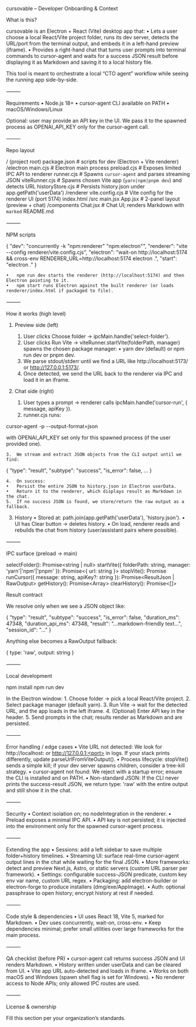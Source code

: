 cursovable – Developer Onboarding & Context

What is this?

cursovable is an Electron + React (Vite) desktop app that:
• Lets a user choose a local React/Vite project folder, runs its dev server, detects the URL/port from the terminal output, and embeds it in a left-hand preview (iframe).
• Provides a right-hand chat that turns user prompts into terminal commands to cursor-agent and waits for a success JSON result before displaying it as Markdown and saving it to a local history file.

This tool is meant to orchestrate a local “CTO agent” workflow while seeing the running app side-by-side.

⸻

Requirements
• Node.js 18+
• cursor-agent CLI available on PATH
• macOS/Windows/Linux

Optional: user may provide an API key in the UI. We pass it to the spawned process as OPENAI_API_KEY only for the cursor-agent call.

⸻

Repo layout

/ (project root)
package.json # scripts for dev (Electron + Vite renderer)
/electron
main.cjs # Electron main process
preload.cjs # Exposes limited IPC API to renderer
runner.cjs # Spawns `cursor-agent` and parses streaming JSON
viteRunner.cjs # Spawns chosen Vite app (`yarn|npm|pnpm dev`) and detects URL
historyStore.cjs # Persists history.json under app.getPath('userData')
/renderer
vite.config.cjs # Vite config for the renderer UI (port 5174)
index.html
/src
main.jsx
App.jsx # 2-panel layout (preview + chat)
/components
Chat.jsx # Chat UI; renders Markdown with `marked`
README.md

⸻

NPM scripts

{
"dev": "concurrently -k \"npm:renderer\" \"npm:electron\"",
"renderer": "vite --config renderer/vite.config.cjs",
"electron": "wait-on http://localhost:5174 && cross-env RENDERER_URL=http://localhost:5174 electron .",
"start": "electron ."
}

    •	npm run dev starts the renderer (http://localhost:5174) and then Electron pointing to it.
    •	npm start runs Electron against the built renderer (or loads renderer/index.html if packaged to file).

⸻

How it works (high level)

1. Preview side (left)

   1. User clicks Choose folder → ipcMain.handle('select-folder').
   2. User clicks Run Vite → viteRunner.startVite(folderPath, manager) spawns the chosen package manager:
      • yarn dev (default) or npm run dev or pnpm dev.
   3. We parse stdout/stderr until we find a URL like http://localhost:5173/ or http://127.0.0.1:5173/.
   4. Once detected, we send the URL back to the renderer via IPC and load it in an iframe.

2. Chat side (right)
   1. User types a prompt → renderer calls ipcMain.handle('cursor-run', { message, apiKey }).
   2. runner.cjs runs:

cursor-agent -p --output-format=json <user message>

with OPENAI_API_KEY set only for this spawned process (if the user provided one).

    3.	We stream and extract JSON objects from the CLI output until we find:

{ "type": "result", "subtype": "success", "is_error": false, ... }

    4.	On success:
    •	Persist the entire JSON to history.json in Electron userData.
    •	Return it to the renderer, which displays result as Markdown in the chat.
    5.	If no success JSON is found, we store/return the raw output as a fallback.

3. History
   • Stored at: path.join(app.getPath('userData'), 'history.json').
   • UI has Clear button → deletes history.
   • On load, renderer reads and rebuilds the chat from history (user/assistant pairs where possible).

⸻

IPC surface (preload → main)

selectFolder(): Promise<string | null>
startVite({ folderPath: string, manager: 'yarn'|'npm'|'pnpm' }): Promise<{ url: string }>
stopVite(): Promise<boolean>
runCursor({ message: string, apiKey?: string }): Promise<ResultJson | RawOutput>
getHistory(): Promise<Array<StoredItem>>
clearHistory(): Promise<[]>

Result contract

We resolve only when we see a JSON object like:

{
"type": "result",
"subtype": "success",
"is_error": false,
"duration_ms": 47348,
"duration_api_ms": 47348,
"result": "...markdown-friendly text...",
"session_id": "..."
}

Anything else becomes a RawOutput fallback:

{ type: 'raw', output: string }

⸻

Local development

npm install
npm run dev

In the Electron window: 1. Choose folder → pick a local React/Vite project. 2. Select package manager (default yarn). 3. Run Vite → wait for the detected URL, and the app loads in the left iframe. 4. (Optional) Enter API key in the header. 5. Send prompts in the chat; results render as Markdown and are persisted.

⸻

Error handling / edge cases
• Vite URL not detected: We look for http://localhost:<port> or http://127.0.0.1:<port> in logs. If your stack prints differently, update parseUrlFromViteOutput().
• Process lifecycle: stopVite() sends a simple kill; if your dev server spawns children, consider a tree-kill strategy.
• cursor-agent not found: We reject with a startup error; ensure the CLI is installed and on PATH.
• Non-standard JSON: If the CLI never prints the success-result JSON, we return type: 'raw' with the entire output and still show it in the chat.

⸻

Security
• Context isolation on; no nodeIntegration in the renderer.
• Preload exposes a minimal IPC API.
• API key is not persisted; it is injected into the environment only for the spawned cursor-agent process.

⸻

Extending the app
• Sessions: add a left sidebar to save multiple folder+history timelines.
• Streaming UI: surface real-time cursor-agent output lines in the chat while waiting for the final JSON.
• More frameworks: detect and preview Next.js, Astro, or static servers (custom URL parser per framework).
• Settings: configurable success-JSON predicate, custom key env var name, custom URL regex.
• Packaging: add electron-builder or electron-forge to produce installers (dmg/exe/AppImage).
• Auth: optional passphrase to open history; encrypt history at rest if needed.

⸻

Code style & dependencies
• UI uses React 18, Vite 5, marked for Markdown.
• Dev uses concurrently, wait-on, cross-env.
• Keep dependencies minimal; prefer small utilities over large frameworks for the main process.

⸻

QA checklist (before PR)
• cursor-agent call returns success JSON and UI renders Markdown.
• History written under userData and can be cleared from UI.
• Vite app URL auto-detected and loads in iframe.
• Works on both macOS and Windows (spawn shell flag is set for Windows).
• No renderer access to Node APIs; only allowed IPC routes are used.

⸻

License & ownership

Fill this section per your organization’s standards.
